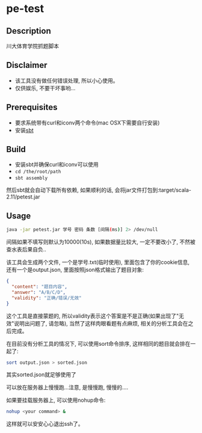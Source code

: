 # pe-test

## Description
川大体育学院抓题脚本

## Disclaimer
- 该工具没有做任何错误处理, 所以小心使用。
- 仅供娱乐, 不要干坏事哟...

## Prerequisites
- 要求系统带有curl和iconv两个命令(mac OSX下需要自行安装)
- 安装[sbt](http://www.scala-sbt.org/0.13/docs/zh-cn/Setup.html)

## Build
- 安装sbt并确保curl和iconv可以使用
- `cd /the/root/path`
- `sbt assembly`

然后sbt就会自动下载所有依赖, 如果顺利的话, 会将jar文件打包到:target/scala-2.11/petest.jar

## Usage
```bash
java -jar petest.jar 学号 密码 条数 [间隔(ms)] 2> /dev/null
```

间隔如果不填写则默认为10000(10s), 如果数据量比较大, 一定不要改小了, 不然被查水表后果自负..

该工具会生成两个文件, 一个是学号.txt(临时使用), 里面包含了你的cookie信息, 还有一个是output.json, 里面按照json格式输出了题目对象:

```json
{
  "content": "题目内容",
  "answer": "A/B/C/D",
  "validity": "正确/错误/无效"
}
```

这个工具是直接蒙题的, 所以validity表示这个答案是不是正确(如果出现了"无效"说明出问题了, 请忽略), 当然了这样肉眼看题有点麻烦, 相关的分析工具会在之后完成。

在目前没有分析工具的情况下, 可以使用sort命令排序, 这样相同的题目就会排在一起了:

```bash
sort output.json > sorted.json
```

其实sorted.json就足够使用了

可以放在服务器上慢慢跑...注意, 是慢慢跑, 慢慢的....

如果要挂载服务器上, 可以使用nohup命令:

```bash
nohup <your command> &
```

这样就可以安安心心退出ssh了。
